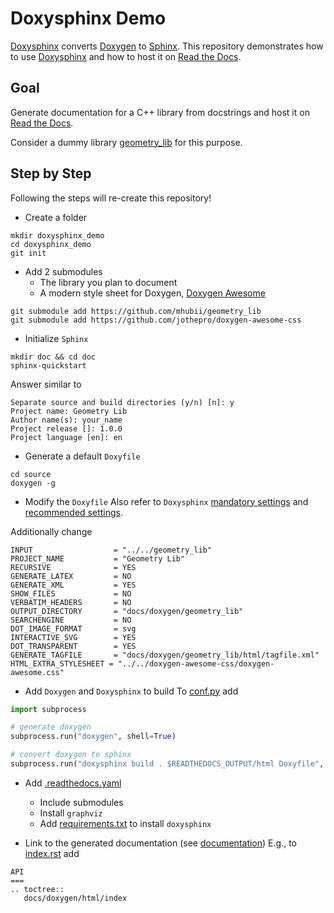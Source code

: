 # Doxysphinx Demo
[Doxysphinx](https://boschglobal.github.io/doxysphinx/) converts [Doxygen](https://www.doxygen.nl/) to [Sphinx](https://www.sphinx-doc.org/en/master/). This repository demonstrates how to use [Doxysphinx](https://boschglobal.github.io/doxysphinx/) and how to host it on [Read the Docs](https://readthedocs.org/).

## Goal
Generate documentation for a C++ library from docstrings and host it on [Read the Docs](https://readthedocs.org/).

Consider a dummy library [geometry_lib](https://github.com/mhubii/geometry_lib) for this purpose.

## Step by Step
Following the steps will re-create this repository!

- Create a folder
```shell
mkdir doxysphinx_demo
cd doxysphinx_demo
git init
```

- Add 2 submodules
   - The library you plan to document
   - A modern style sheet for Doxygen, [Doxygen Awesome](https://jothepro.github.io/doxygen-awesome-css/)

```shell
git submodule add https://github.com/mhubii/geometry_lib
git submodule add https://github.com/jothepro/doxygen-awesome-css
```

- Initialize `Sphinx`
```shell
mkdir doc && cd doc
sphinx-quickstart
```

Answer similar to

```shell
Separate source and build directories (y/n) [n]: y
Project name: Geometry Lib
Author name(s): your_name
Project release []: 1.0.0
Project language [en]: en
```

- Generate a default `Doxyfile`
```shell
cd source
doxygen -g
```

- Modify the `Doxyfile`
Also refer to `Doxysphinx` [mandatory settings](https://boschglobal.github.io/doxysphinx/docs/getting_started.html#mandatory-settings) and [recommended settings](https://boschglobal.github.io/doxysphinx/docs/getting_started.html#recommended-settings).

Additionally change
```
INPUT                  = "../../geometry_lib"
PROJECT_NAME           = "Geometry Lib"
RECURSIVE              = YES
GENERATE_LATEX         = NO
GENERATE_XML           = YES
SHOW_FILES             = NO
VERBATIM_HEADERS       = NO
OUTPUT_DIRECTORY       = "docs/doxygen/geometry_lib"
SEARCHENGINE           = NO
DOT_IMAGE_FORMAT       = svg
INTERACTIVE_SVG        = YES
DOT_TRANSPARENT        = YES
GENERATE_TAGFILE       = "docs/doxygen/geometry_lib/html/tagfile.xml"
HTML_EXTRA_STYLESHEET = "../../doxygen-awesome-css/doxygen-awesome.css"
```

- Add `Doxygen` and `Doxysphinx` to build
To [conf.py](doc/source/conf.py) add
```python
import subprocess

# generate doxygen
subprocess.run("doxygen", shell=True)

# convert doxygen to sphinx
subprocess.run("doxysphinx build . $READTHEDOCS_OUTPUT/html Doxyfile", shell=True)
```

- Add [.readthedocs.yaml](.readthedocs.yaml)
   - Include submodules
   - Install `graphviz`
   - Add [requirements.txt](requirements.txt) to install `doxysphinx`

- Link to the generated documentation (see [documentation](https://boschglobal.github.io/doxysphinx/docs/linking_to_doxygen.html))
E.g., to [index.rst](doc/source/index.rst) add

```
API
===
.. toctree::
   docs/doxygen/html/index
```
